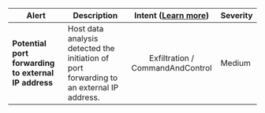 |Alert|Description|Intent ([Learn more](#intentions))|Severity|
|----|----|:----:|--|
|**Potential port forwarding to external IP address**|Host data analysis detected the initiation of port forwarding to an external IP address.|Exfiltration / CommandAndControl|Medium|

